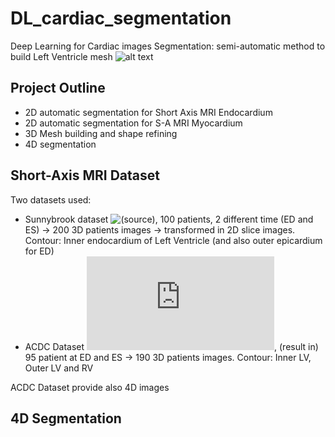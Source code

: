 # DL_cardiac_segmentation
Deep Learning for Cardiac images Segmentation: semi-automatic method to build Left Ventricle mesh
![alt text](https://github.com/danielececcarelli/DL_cardiac_segmentation/blob/main/img/4D_segment.gif)

## Project Outline
- 2D automatic segmentation for Short Axis MRI Endocardium
- 2D automatic segmentation for S-A MRI Myocardium
- 3D Mesh building and shape refining
- 4D segmentation

## Short-Axis MRI Dataset
Two datasets used:
- Sunnybrook dataset ![(source)](https://www.cardiacatlas.org/studies/sunnybrook-cardiac-data/), 100 patients, 2 different time (ED and ES) -> 200 3D patients images -> transformed in 2D slice images. Contour: Inner endocardium of Left Ventricle (and also outer epicardium for ED)
- ACDC Dataset ![(source)](https://www.creatis.insa-lyon.fr/Challenge/acdc/databases.html), (result in) 95 patient at ED and ES -> 190 3D patients images. Contour: Inner LV, Outer LV and RV

ACDC Dataset provide also 4D images

## 4D Segmentation

